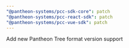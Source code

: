 ```yaml
---
"@pantheon-systems/pcc-sdk-core": patch
"@pantheon-systems/pcc-react-sdk": patch
"@pantheon-systems/pcc-vue-sdk": patch
---
```


Add new Pantheon Tree format version support
